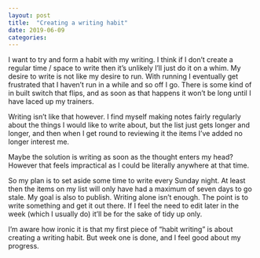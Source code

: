 ```yaml
---
layout: post
title:  "Creating a writing habit"
date: 2019-06-09  
categories:
---
```

I want to try and form a habit with my writing. I think if I don’t create a regular time / space to write then it’s unlikely I’ll just do it on a whim. My desire to write is not like my desire to run. With running I eventually get frustrated that I haven’t run in a while and so off I go. There is some kind of in built switch that flips, and as soon as that happens it won’t be long until I have laced up my trainers.

Writing isn’t like that however. I find myself making notes fairly regularly about the things I would like to write about, but the list just gets longer and longer, and then when I get round to reviewing it the items I’ve added no longer interest me.

Maybe the solution is writing as soon as the thought enters my head? However that feels impractical as I could be literally anywhere at that time.

So my plan is to set aside some time to write every Sunday night. At least then the items on my list will only have had a maximum of seven days to go stale. My goal is also to publish. Writing alone isn’t enough. The point is to write something and get it out there. If I feel the need to edit later in the week (which I usually do) it’ll be for the sake of tidy up only.

I’m aware how ironic it is that my first piece of “habit writing” is about creating a writing habit. But week one is done, and I feel good about my progress.

